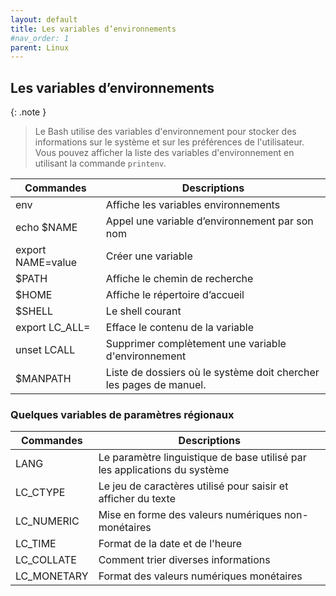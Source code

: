 ```yaml
---
layout: default
title: Les variables d’environnements
#nav_order: 1
parent: Linux
---
```


## Les variables d’environnements

{: .note }

> Le Bash utilise des variables d'environnement pour stocker des informations sur le système et sur les préférences de l'utilisateur. Vous pouvez afficher la liste des variables d'environnement en utilisant la commande `printenv`.

| Commandes         | Descriptions                                                       |
| ----------------- | ------------------------------------------------------------------ |
| env               | Affiche les variables environnements                               |
| echo $NAME        | Appel une variable d’environnement par son nom                     |
| export NAME=value | Créer une variable                                                 |
| $PATH             | Affiche le chemin de recherche                                     |
| $HOME             | Affiche le répertoire d’accueil                                    |
| $SHELL            | Le shell courant                                                   |
| export LC_ALL=    | Efface le contenu de la variable                                   |
| unset LCALL       | Supprimer complètement une variable d'environnement                |
| $MANPATH          | Liste de dossiers où le système doit chercher les pages de manuel. |

### Quelques variables de paramètres régionaux

| Commandes   | Descriptions                                                              |
| ----------- | ------------------------------------------------------------------------- |
| LANG        | Le paramètre linguistique de base utilisé par les applications du système |
| LC_CTYPE    | Le jeu de caractères utilisé pour saisir et afficher du texte             |
| LC_NUMERIC  | Mise en forme des valeurs numériques non-monétaires                       |
| LC_TIME     | Format de la date et de l'heure                                           |
| LC_COLLATE  | Comment trier diverses informations                                       |
| LC_MONETARY | Format des valeurs numériques monétaires                                  |
